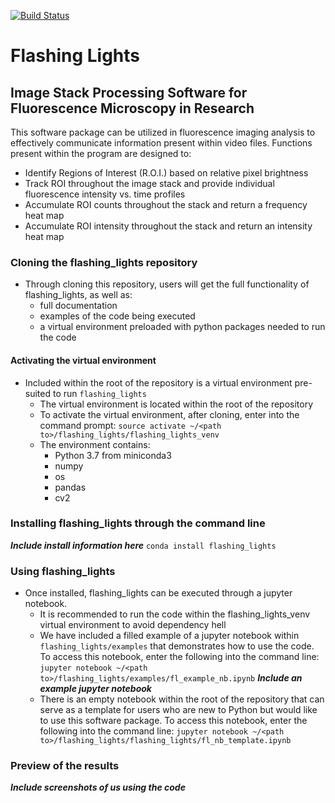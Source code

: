 [![Build Status](https://travis-ci.com/cmcalli716/flashing_lights.svg?branch=master)](https://travis-ci.com/cmcalli716/flashing_lights)
# Flashing Lights
## Image Stack Processing Software for Fluorescence Microscopy in Research
This software package can be utilized in fluorescence imaging analysis to
effectively communicate information present within video files.
Functions present within the program are
designed to:

* Identify Regions of Interest (R.O.I.) based on relative pixel brightness
* Track ROI throughout the image stack and provide individual fluorescence intensity vs. time profiles
* Accumulate ROI counts throughout the stack and return a frequency heat map
* Accumulate ROI intensity throughout the stack and return an intensity heat map

### Cloning the flashing_lights repository
* Through cloning this repository, users will get the full functionality of
flashing_lights, as well as:
    * full documentation
    * examples of the code being executed
    * a virtual environment preloaded with python packages needed to run the code

#### Activating the virtual environment
* Included within the root of the repository is a virtual environment
pre-suited to run `flashing_lights`
  * The virtual environment is located within the root of the repository
  * To activate the virtual environment, after cloning,
  enter into the command prompt:
`source activate ~/<path to>/flashing_lights/flashing_lights_venv`
  * The environment contains:
    * Python 3.7 from miniconda3
    * numpy
    * os
    * pandas
    * cv2


### Installing flashing_lights through the command line
***Include install information here***
`conda install flashing_lights`

### Using flashing_lights
* Once installed, flashing_lights can be executed through a jupyter notebook.
  * It is recommended to run the code within the flashing_lights_venv
  virtual environment to avoid dependency hell
  * We have included a filled example of a jupyter notebook
  within `flashing_lights/examples` that demonstrates how to use the code.
  To access this notebook, enter the following into the command line:
  `jupyter notebook ~/<path to>/flashing_lights/examples/fl_example_nb.ipynb`
***Include an example jupyter notebook***
  * There is an empty notebook within the root of the repository that can serve
  as a template for users who are new to Python but would like to use this
  software package. To access this notebook, enter the following
  into the command line:
  `jupyter notebook ~/<path to>/flashing_lights/flashing_lights/fl_nb_template.ipynb`


### Preview of the results

***Include screenshots of us using the code***
